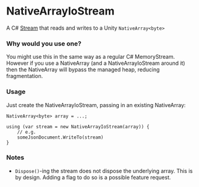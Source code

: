 # NativeArrayIoStream
A C# [Stream](https://docs.microsoft.com/en-us/dotnet/api/system.io.stream) that reads and writes to a Unity `NativeArray<byte>`


### Why would you use one? ###

You might use this in the same way as a regular C# MemoryStream.  However if you use a NativeArray<byte> (and a NativeArrayIoStream around it) then the NativeArray will bypass the managed heap, reducing fragmentation.

### Usage ###

Just create the NativeArrayIoStream, passing in an existing NativeArray:

```
NativeArray<byte> array = ...;

using (var stream = new NativeArrayIoStream(array)) {
    // e.g. 
    someJsonDocument.WriteTo(stream)
}
```

### Notes ###

* `Dispose()`-ing the stream does not dispose the underlying array.  This is by design.  Adding a flag to do so is a possible feature request.
